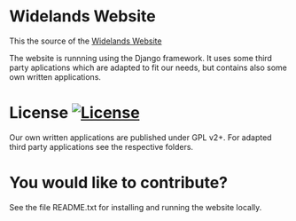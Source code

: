 # Widelands Website

This the source of the [Widelands Website](https://www.widelands.org)

The website is runnning using the Django framework. It uses some third party
aplications which are adapted to fit our needs, but contains also some own
written applications.

# License [![License](https://img.shields.io/github/license/widelands/widelands-website.svg?color=blue)](LICENCE)

Our own written applications are published under GPL v2+.
For adapted third party applications see the respective folders.

# You would like to contribute?

See the file README.txt for installing and running the website locally.
